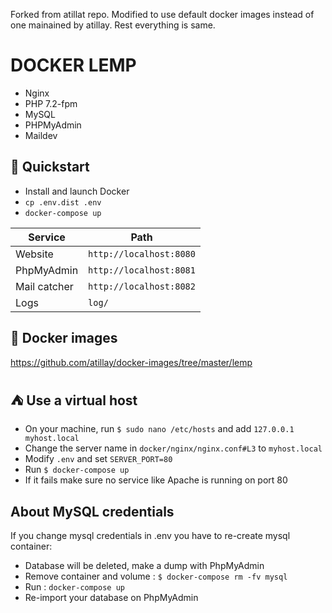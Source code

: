 Forked from atillat repo. Modified to use default docker images instead of one mainained by atillay. Rest everything is same.

# DOCKER LEMP
- Nginx
- PHP 7.2-fpm
- MySQL
- PHPMyAdmin
- Maildev

## :rocket: Quickstart 
- Install and launch Docker  
- `cp .env.dist .env`  
- `docker-compose up`

| Service      | Path                    |
| ------------ | ----------------------- |
| Website      | `http://localhost:8080` | 
| PhpMyAdmin   | `http://localhost:8081` |
| Mail catcher | `http://localhost:8082` |
| Logs         | `log/`                  |

## :whale: Docker images
https://github.com/atillay/docker-images/tree/master/lemp

## :tent: Use a virtual host
- On your machine, run `$ sudo nano /etc/hosts` and add `127.0.0.1   myhost.local`
- Change the server name in `docker/nginx/nginx.conf#L3` to `myhost.local`
- Modify `.env` and set `SERVER_PORT=80`
- Run `$ docker-compose up`
- If it fails make sure no service like Apache is running on port 80 

## About MySQL credentials
If you change mysql credentials in .env you have to re-create mysql container:
- Database will be deleted, make a dump with PhpMyAdmin
- Remove container and volume : `$ docker-compose rm -fv mysql`
- Run : `docker-compose up` 
- Re-import your database on PhpMyAdmin
